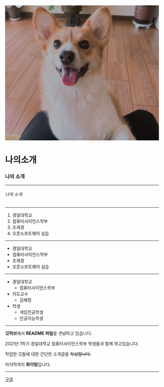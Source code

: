 ![강아지사진](./images/4.PNG)


# 나의소개

### 나의 소개
***
###### 나의 소개
---
1. 경일대학교
2. 컴퓨터사이언스학부
3. 조재경
4. 오픈소프트웨어 실습

***

+ 경일대학교
+ 컴퓨터사이언스학부
+ 조재경
+ 오픈소프트웨어 실습

---
* 경일대학교
  * 컴퓨터사이언스학부
* 지도교수
  * 김혜정
* 학생
  * 게임전공학생
  * 인공지능학생
***              
  
**깃허브**에서 **README 파일**을 *연습*하고 있습니다.

2021년 1학기 경일대학교 컴퓨터사이언스학부 학생들과 함께 하고있습니다.

작업한 깃들에 대한 간단한 소개글을 ~~작성합니다.~~

마지막까지 **화이팅**입니다.
***
[구글](http://www.google.com, "구글사이트를 연결합니다.")

